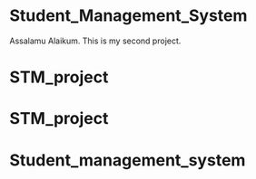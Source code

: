 ﻿# Student_Management_System
Assalamu Alaikum. This is my second project. 
# STM_project
# STM_project
# Student_management_system
